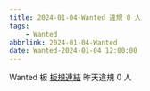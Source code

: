 ```yaml
---
title: 2024-01-04-Wanted 違規 0 人
tags:
    - Wanted
abbrlink: 2024-01-04-Wanted
date: Wanted-2024-01-04 12:00:00
---
```

Wanted 板 [板規連結](https://www.ptt.cc/bbs/Wanted/M.1608829773.A.D3B.html)
昨天違規 0 人
